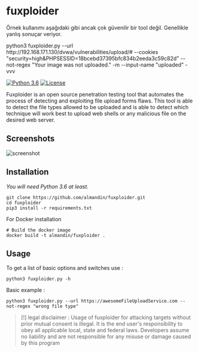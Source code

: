 # fuxploider
<p>Örnek kullanımı aşağıdaki gibi ancak çok güvenilir bir tool değil. Genellikle yanlış sonuçar veriyor.</p>
<p>python3 fuxploider.py --url http://192.168.171.130/dvwa/vulnerabilities/upload/# --cookies "security=high&PHPSESSID=18bcebd37395bfc834b2eeda3c59c82d" --not-regex "Your image was not uploaded." -m --input-name "uploaded"   -vvv</p>

[![Python 3.6](https://img.shields.io/badge/python-3.6%20%2B-green.svg)](https://www.python.org/) [![License](https://img.shields.io/badge/license-GPLv3-red.svg)](https://raw.githubusercontent.com/almandin/fuxploider/master/LICENSE.md)

Fuxploider is an open source penetration testing tool that automates the process of detecting and exploiting file upload forms flaws. This tool is able to detect the file types allowed to be uploaded and is able to detect which technique will work best to upload web shells or any malicious file on the desired web server.

Screenshots
----
![screenshot](screenshot.png)

Installation
----

_You will need Python 3.6 at least._

    git clone https://github.com/almandin/fuxploider.git
    cd fuxploider
    pip3 install -r requirements.txt

For Docker installation

    # Build the docker image
    docker build -t almandin/fuxploider .

Usage
----

To get a list of basic options and switches use :

    python3 fuxploider.py -h

Basic example :

    python3 fuxploider.py --url https://awesomeFileUploadService.com --not-regex "wrong file type"

> [!] legal disclaimer : Usage of fuxploider for attacking targets without prior mutual consent is illegal. It is the end user's responsibility to obey all applicable local, state and federal laws. Developers assume no liability and are not responsible for any misuse or damage caused by this program

